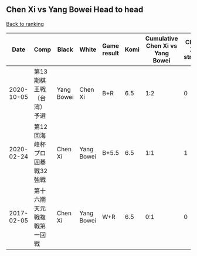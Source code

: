 ## Chen Xi vs Yang Bowei Head to head

[Back to ranking](../../index.md)




| **Date** | **Comp** | **Black** | **White** | **Game result** | **Komi** | **Cumulative Chen Xi vs Yang Bowei** | **Chen Xi streak** | **Yang Bowei streak** | 
| --- | --- | --- | --- | --- | --- | --- | --- | --- |
| 2020-10-05 | 第13期棋王戦（台湾）予選 | Yang Bowei | Chen Xi | B+R | 6.5 | 1:2 | 0 | 1 | 
| 2020-02-24 | 第12回海峰杯プロ囲碁戦32強戦 | Chen Xi | Yang Bowei | B+5.5 | 6.5 | 1:1 | 1 | 0 | 
| 2017-02-05 | 第十六期天元戦複戦第一回戦 | Chen Xi | Yang Bowei | W+R | 6.5 | 0:1 | 0 | 1 |




